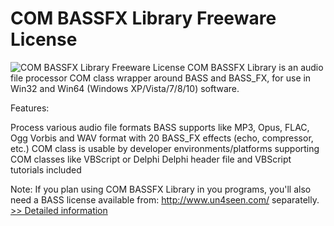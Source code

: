 # COM BASSFX Library Freeware License
![COM BASSFX Library Freeware License](https://mycommerce.akamaized.net/api/pimages/P300998631/BIG/300998631.PNG)
COM BASSFX Library is an audio file processor COM class wrapper around BASS and BASS_FX, for use in Win32 and Win64 (Windows XP/Vista/7/8/10) software.

Features:

Process various audio file formats BASS supports like MP3, Opus, FLAC, Ogg Vorbis and WAV format with 20 BASS_FX effects (echo, compressor, etc.)
COM class is usable by developer environments/platforms supporting COM classes like VBScript or Delphi
Delphi header file and VBScript tutorials included

Note: If you plan using COM BASSFX Library in you programs, you'll also need a BASS license available from: http://www.un4seen.com/ separatelly.
[>> Detailed information](https://secure.shareit.com/shareit/product.html?productid=300998631&affiliateid=200057808)